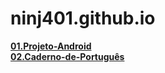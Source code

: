 # ninj401.github.io

<a href="https://ninj401.github.io/Projeto-Android/" target="_blank"><strong>01.Projeto-Android</strong></a> <br>
<a href="https://ninj401.github.io/portugues/" target="_blank"><strong>02.Caderno-de-Português</strong></a>
